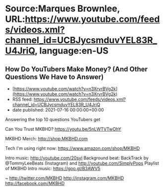 # Source:Marques Brownlee, URL:https://www.youtube.com/feeds/videos.xml?channel_id=UCBJycsmduvYEL83R_U4JriQ, language:en-US

## How Do YouTubers Make Money? (And Other Questions We Have to Answer)
 - [https://www.youtube.com/watch?v=n3XrvrBVg2k](https://www.youtube.com/watch?v=n3XrvrBVg2k)
 - RSS feed: https://www.youtube.com/feeds/videos.xml?channel_id=UCBJycsmduvYEL83R_U4JriQ
 - date published: 2021-07-16 00:00:00+00:00

Answering the top 10 questions YouTubers get

Can You Trust MKBHD? https://youtu.be/5nLWTVTwOhY

MKBHD Merch: http://shop.MKBHD.com

Tech I'm using right now: https://www.amazon.com/shop/MKBHD

Intro music: http://youtube.com/20syl
Background beat: BackTrack by @TommyLeeBeats (Instagram) and http://youtube.com/SimplyPops
Playlist of MKBHD Intro music: https://goo.gl/B3AWV5

~
http://twitter.com/MKBHD
http://instagram.com/MKBHD
http://facebook.com/MKBHD

